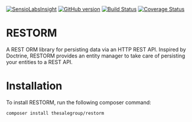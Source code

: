 [![SensioLabsInsight](https://insight.sensiolabs.com/projects/3db69428-3a60-4452-98cd-03f23f388e22/mini.png)](https://insight.sensiolabs.com/projects/3db69428-3a60-4452-98cd-03f23f388e22)
[![GitHub version](https://badge.fury.io/gh/thesalegroup%2Frestorm.svg)](https://badge.fury.io/gh/thesalegroup%2Frestorm)
[![Build Status](https://travis-ci.org/thesalegroup/restorm.svg?branch=master)](https://travis-ci.org/thesalegroup/restorm)
[![Coverage Status](https://coveralls.io/repos/github/thesalegroup/restorm/badge.svg?branch=master)](https://coveralls.io/github/thesalegroup/restorm?branch=master)

# RESTORM

A REST ORM library for persisting data via an HTTP REST API. Inspired by Doctrine,
RESTORM provides an entity manager to take care of persisting your entities to
a REST API.


# Installation

To install RESTORM, run the following composer command:

```composer install thesalegroup/restorm```
